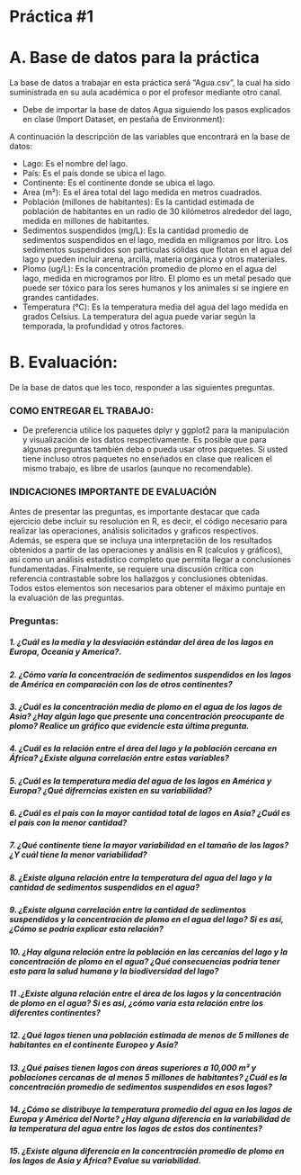 Práctica \#1
================

# A. Base de datos para la práctica

La base de datos a trabajar en esta práctica será “Agua.csv”, la cual ha
sido suministrada en su aula académica o por el profesor mediante otro
canal.

- Debe de importar la base de datos Agua siguiendo los pasos explicados
  en clase (Import Dataset, en pestaña de Environment):

A continuación la descripción de las variables que encontrará en la base
de datos:

- Lago: Es el nombre del lago.
- País: Es el país donde se ubica el lago.
- Continente: Es el continente donde se ubica el lago.
- Area (m²): Es el área total del lago medida en metros cuadrados.
- Población (millones de habitantes): Es la cantidad estimada de
  población de habitantes en un radio de 30 kilómetros alrededor del
  lago, medida en millones de habitantes.
- Sedimentos suspendidos (mg/L): Es la cantidad promedio de sedimentos
  suspendidos en el lago, medida en miligramos por litro. Los sedimentos
  suspendidos son partículas sólidas que flotan en el agua del lago y
  pueden incluir arena, arcilla, materia orgánica y otros materiales.
- Plomo (ug/L): Es la concentración promedio de plomo en el agua del
  lago, medida en microgramos por litro. El plomo es un metal pesado que
  puede ser tóxico para los seres humanos y los animales si se ingiere
  en grandes cantidades.
- Temperatura (°C): Es la temperatura media del agua del lago medida en
  grados Celsius. La temperatura del agua puede variar según la
  temporada, la profundidad y otros factores.

# B. Evaluación:

De la base de datos que les toco, responder a las siguientes preguntas.

### **COMO ENTREGAR EL TRABAJO**:

- De preferencia utilice los paquetes dplyr y ggplot2 para la
  manipulación y visualización de los datos respectivamente. Es posible
  que para algunas preguntas también deba o pueda usar otros paquetes.
  Si usted tiene incluso otros paquetes no enseñados en clase que
  realicen el mismo trabajo, es libre de usarlos (aunque no
  recomendable).

### **INDICACIONES IMPORTANTE DE EVALUACIÓN**

Antes de presentar las preguntas, es importante destacar que cada
ejercicio debe incluir su resolución en R, es decir, el código necesario
para realizar las operaciones, análisis solicitados y graficos
respectivos. Además, se espera que se incluya una interpretación de los
resultados obtenidos a partir de las operaciones y análisis en R
(calculos y gráficos), así como un análisis estadístico completo que
permita llegar a conclusiones fundamentadas. Finalmente, se requiere una
discusión crítica con referencia contrastable sobre los hallazgos y
conclusiones obtenidas. Todos estos elementos son necesarios para
obtener el máximo puntaje en la evaluación de las preguntas.

### Preguntas:

##### 1. ¿Cuál es la media y la desviación estándar del área de los lagos en Europa, Oceanía y America?.

##### 2. ¿Cómo varía la concentración de sedimentos suspendidos en los lagos de América en comparación con los de otros continentes?

##### 3. ¿Cuál es la concentración media de plomo en el agua de los lagos de Asia? ¿Hay algún lago que presente una concentración preocupante de plomo? Realice un gráfico que evidencie esta última pregunta.

##### 4. ¿Cuál es la relación entre el área del lago y la población cercana en África? ¿Existe alguna correlación entre estas variables?

##### 5. ¿Cuál es la temperatura media del agua de los lagos en América y Europa? ¿Qué difrerncias existen en su variabilidad?

##### 6. ¿Cuál es el país con la mayor cantidad total de lagos en Asia? ¿Cuál es el país con la menor cantidad?

##### 7. ¿Qué continente tiene la mayor variabilidad en el tamaño de los lagos? ¿Y cuál tiene la menor variabilidad?

##### 8. ¿Existe alguna relación entre la temperatura del agua del lago y la cantidad de sedimentos suspendidos en el agua?

##### 9. ¿Existe alguna correlación entre la cantidad de sedimentos suspendidos y la concentración de plomo en el agua del lago? Si es así, ¿Cómo se podría explicar esta relación?

##### 10. ¿Hay alguna relación entre la población en las cercanías del lago y la concentración de plomo en el agua? ¿Qué consecuencias podría tener esto para la salud humana y la biodiversidad del lago?

##### 11 .¿Existe alguna relación entre el área de los lagos y la concentración de plomo en el agua? Si es así, ¿cómo varía esta relación entre los diferentes continentes?

##### 12. ¿Qué lagos tienen una población estimada de menos de 5 millones de habitantes en el continente Europeo y Asia?

##### 13. ¿Qué países tienen lagos con áreas superiores a 10,000 m² y poblaciones cercanas de al menos 5 millones de habitantes? ¿Cuál es la concentración promedio de sedimentos suspendidos en esos lagos?

##### 14. ¿Cómo se distribuye la temperatura promedio del agua en los lagos de Europa y América del Norte? ¿Hay alguna diferencia en la variabilidad de la temperatura del agua entre los lagos de estos dos continentes?

##### 15. ¿Existe alguna diferencia en la concentración promedio de plomo en los lagos de Asia y África? Evalue su variabilidad.
